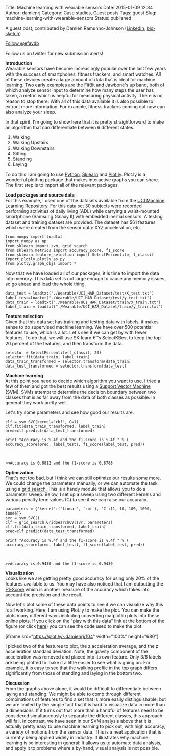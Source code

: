 Title: Machine learning with wearable sensors
Date: 2015-01-09 12:34
Author: damienrj
Category: Case studies, Guest posts
Tags: guest
Slug: machine-learning-with-wearable-sensors
Status: published

A guest post, contributed by Damien Ramunno-Johnson ([LinkedIn](https://www.linkedin.com/profile/view?id=60223336&authType=NAME_SEARCH&authToken=LOV_&locale=en_US&trk=tyah2&trkInfo=tarId%3A1420748440448%2Ctas%3Adamien%2Cidx%3A1-1-1), [bio-sketch](http://www.efavdb.com/about))

[Follow @efavdb](http://twitter.com/efavdb)  

Follow us on twitter for new submission alerts!

**Introduction**  
Wearable sensors have become increasingly popular over the last few years with the success of smartphones, fitness trackers, and smart watches. All of these devices create a large amount of data that is ideal for machine learning. Two early examples are the FitBit and Jawbone's up band, both of which analyze sensor input to determine how many steps the user has taken, a metric which is helpful for measuring physical activity. There is no reason to stop there: With all of this data available it is also possible to extract more information. For example, fitness trackers coming out now can also analyze your sleep.

In that spirit, I'm going to show here that it is pretty straightforward to make an algorithm that can differentiate between 6 different states.

1.  Walking
2.  Walking Upstairs
3.  Walking Downstairs
4.  Sitting
5.  Standing
6.  Laying

To do this I am going to use [Python](https://www.python.org/), [Sklearn](http://scikit-learn.org/) and [Plot.ly](https://plot.ly). Plot.ly is a wonderful plotting package that makes interactive graphs you can share. The first step is to import all of the relevant packages.

**Load packages and source data**  
For this example, I used one of the datasets available from the [UCI Machine Learning Repository](https://archive.ics.uci.edu/ml/datasets/Human+Activity+Recognition+Using+Smartphones). For this data set 30 subjects were recorded performing activities of daily living (ADL) while carrying a waist-mounted smartphone (Samsung Galaxy II) with embedded inertial sensors. A testing dataset and training dataset are provided. The dataset has 561 features which were created from the sensor data: XYZ acceleration, etc.

```  
from numpy import loadtxt  
import numpy as np  
from sklearn import svm, grid_search  
from sklearn.metrics import accuracy_score, f1_score  
from sklearn.feature_selection import SelectPercentile, f_classif  
import plotly.plotly as py  
from plotly.graph_objs import *  
```

Now that we have loaded all of our packages, it is time to import the data into memory. This data set is not large enough to cause any memory issues, so go ahead and load the whole thing.

```  
data_test = loadtxt("./Wearable/UCI_HAR_Dataset/test/X_test.txt")  
label_test=loadtxt("./Wearable/UCI_HAR_Dataset/test/y_test.txt")  
data_train = loadtxt("./Wearable/UCI_HAR_Dataset/train/X_train.txt")  
label_train = loadtxt("./Wearable/UCI_HAR_Dataset/train/y_train.txt")  
```

**Feature selection**  
Given that this data set has training and testing data with labels, it makes sense to do supervised machine learning. We have over 500 potential features to use, which is a lot. Let's see if we can get by with fewer features. To do that, we will use SK-learn'€™s SelectKBest to keep the top 20 percent of the features, and then transform the data.

```  
selector = SelectPercentile(f_classif, 20)  
selector.fit(data_train, label_train)  
data_train_transformed = selector.transform(data_train)  
data_test_transformed = selector.transform(data_test)  
```

**Machine learning**  
At this point you need to decide which algorithm you want to use. I tried a few of them and got the best results using a [Support Vector Machine](http://scikit-learn.org/stable/modules/svm.html) (SVM). SVMs attempt to determine the decision boundary between two classes that is as far away from the data of both classes as possible. In general they work pretty well.

Let's try some parameters and see how good our results are.

```  
clf = svm.SVC(kernel="rbf", C=1)  
clf.fit(data_train_transformed, label_train)  
pred=clf.predict(data_test_transformed)

print "Accuracy is %.4f and the f1-score is %.4f " % (  
accuracy_score(pred, label_test), f1_score(label_test, pred))  
```

 

```  
>>Accuracy is 0.8812 and the f1-score is 0.8788  
```

**Optimization**  
That's not too bad, but I think we can still optimize our results some more. We could change the parameters manually, or we can automate the task using a [grid search](http://scikit-learn.org/stable/modules/generated/sklearn.grid_search.GridSearchCV.html). This is a handy module that allows you to do a parameter sweep. Below, I set up a sweep using two different kernels and various penalty term values (C) to see if we can raise our accuracy.

```  
parameters = {'kernel':('linear', 'rbf'), 'C':[1, 10, 100, 1000, 10000]}  
svr = svm.SVC()  
clf = grid_search.GridSearchCV(svr, parameters)  
clf.fit(data_train_transformed, label_train)  
pred=clf.predict(data_test_transformed)

print "Accuracy is %.4f and the f1-score is %.4f " % (  
accuracy_score(pred, label_test), f1_score(label_test, pred))  
```

 

```  
>>Accuracy is 0.9430 and the f1-score is 0.9430  
```

**Visualization**  
Looks like we are getting pretty good accuracy for using only 20% of the features available to us. You may have also noticed that I am outputting the [F1-Score](http://en.wikipedia.org/wiki/F1_score) which is another measure of the accuracy which takes into account the precision and the recall.

Now let's plot some of these data points to see if we can visualize why this is all working. Here, I am using Plot.ly to make the plot. You can make the plots many different ways including converting matplotlib plots into these online plots. If you click on the "play with this data" link at the bottom of the figure (or click [here](https://plot.ly/~damienrj/104)) you can see the code used to make the plot.

[iframe src="https://plot.ly/~damienrj/104" width="100%" height="680"]

I picked two of the features to plot, the z acceleration average, and the z acceleration standard deviation. Note, the gravity component of the acceleration was removed and placed into its own feature. Only 3/6 labels are being plotted to make it a little easier to see what is going on. For example, it is easy to see that the walking profile in the top graph differs significantly from those of standing and laying in the bottom two.

**Discussion**  
From the graphs above alone, it would be difficult to differentiate between laying and standing. We might be able to comb through different combinations of features to find a set that is more easily distinguishable, but we are limited by the simple fact that it is hard to visualize data in more than 3 dimensions. If it turns out that more than a handful of features need to be considered simultaneously to separate the different classes, this approach will fail. In contrast, we have seen in our SVM analysis above that it is actually pretty easy to use machine learning to pick out, with high accuracy, a variety of motions from the sensor data. This is a neat application that is currently being applied widely in industry. It illustrates why machine learning is so interesting in general: It allows us to automate data analysis, and apply it to problems where a by-hand, visual analysis is not possible.
